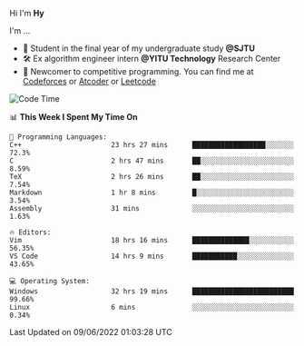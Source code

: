 Hi I'm **Hy**

I'm ...
- 📖 Student in the final year of my undergraduate study **@SJTU**
- 🛠️ Ex algorithm engineer intern **@YITU Technology** Research Center
- 🏅 Newcomer to competitive programming. You can find me at [Codeforces](https://codeforces.com/profile/Hy3) or [Atcoder](https://atcoder.jp/users/Hy3) or [Leetcode](https://leetcode-cn.com/u/_hy3/)


<!--START_SECTION:waka-->
![Code Time](http://img.shields.io/badge/Code%20Time-0%20secs-blue)

📊 **This Week I Spent My Time On** 

```text
💬 Programming Languages: 
C++                      23 hrs 27 mins      ██████████████████░░░░░░░   72.3% 
C                        2 hrs 47 mins       ██░░░░░░░░░░░░░░░░░░░░░░░   8.59% 
TeX                      2 hrs 26 mins       ██░░░░░░░░░░░░░░░░░░░░░░░   7.54% 
Markdown                 1 hr 8 mins         █░░░░░░░░░░░░░░░░░░░░░░░░   3.54% 
Assembly                 31 mins             ░░░░░░░░░░░░░░░░░░░░░░░░░   1.63%

🔥 Editors: 
Vim                      18 hrs 16 mins      ██████████████░░░░░░░░░░░   56.35% 
VS Code                  14 hrs 9 mins       ███████████░░░░░░░░░░░░░░   43.65%

💻 Operating System: 
Windows                  32 hrs 19 mins      █████████████████████████   99.66% 
Linux                    6 mins              ░░░░░░░░░░░░░░░░░░░░░░░░░   0.34%

```


 Last Updated on 09/06/2022 01:03:28 UTC
<!--END_SECTION:waka-->

